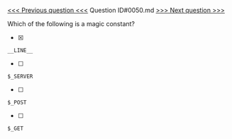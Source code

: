 [<<< Previous question <<<](0049.md)  Question ID#0050.md  [>>> Next question >>>](0051.md) 

Which of the following is a magic constant?



- [x] 
```
__LINE__
```
- [ ] 
```
$_SERVER
```
- [ ] 
```
$_POST
```
- [ ] 
```
$_GET
```
